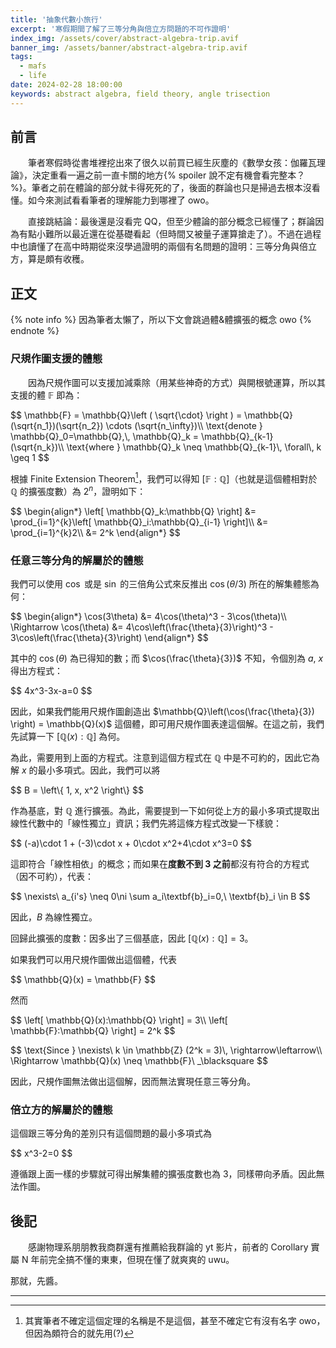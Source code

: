 ```yaml
---
title: '抽象代數小旅行'
excerpt: '寒假期間了解了三等分角與倍立方問題的不可作證明'
index_img: /assets/cover/abstract-algebra-trip.avif
banner_img: /assets/banner/abstract-algebra-trip.avif
tags:
  - mafs
  - life
date: 2024-02-28 18:00:00
keywords: abstract algebra, field theory, angle trisection
---
```


<!-- Latex Protector: Remove "@" before use -->
<!--@lp:skip-all-->
<!--@lp:skip-some-->

<!-- EMSP Replacer: Auto replacement of double full-width white-space with &emsp;&emsp; -->

<!-- Spoiler Replacer: Replace ||text||  with {% spoiler text %} -->
<!--@sprp:skip-all-->

<!-- Footnote Reposer: Auto repositioning of all the footnotes in post -->
<!--@ft:skip-all-->


## 前言

&emsp;&emsp;筆者寒假時從書堆裡挖出來了很久以前買已經生灰塵的《數學女孩：伽羅瓦理論》，決定重看一遍之前一直卡關的地方{% spoiler  說不定有機會看完整本？  %}。筆者之前在體論的部分就卡得死死的了，後面的群論也只是掃過去根本沒看懂。如今來測試看看筆者的理解能力到哪裡了 owo。

&emsp;&emsp;直接跳結論：最後還是沒看完 QQ，但至少體論的部分概念已經懂了；群論因為有點小難所以最近還在從基礎看起（但時間又被量子運算搶走了）。不過在過程中也讀懂了在高中時期從來沒學過證明的兩個有名問題的證明：三等分角與倍立方，算是頗有收穫。

## 正文

{% note info %}
因為筆者太懶了，所以下文會跳過體&體擴張的概念 owo
{% endnote %}

### 尺規作圖支援的體態

&emsp;&emsp;因為尺規作圖可以支援加減乘除（用某些神奇的方式）與開根號運算，所以其支援的體 $\mathbb{F}$ 即為：

<p>
$$
\mathbb{F} = \mathbb{Q}\left ( \sqrt{\cdot} \right ) = \mathbb{Q}(\sqrt{n_1})(\sqrt{n_2}) \cdots (\sqrt{n_\infty})\\
\text{denote } \mathbb{Q}_0=\mathbb{Q},\, \mathbb{Q}_k = \mathbb{Q}_{k-1}(\sqrt{n_k})\\
\text{where } \mathbb{Q}_k \neq \mathbb{Q}_{k-1}\, \forall\, k \geq 1
$$
</p>

根據 Finite Extension Theorem[^1]，我們可以得知 $\left [ \mathbb{F}:\mathbb{Q} \right ]$（也就是這個體相對於 $\mathbb{Q}$ 的擴張度數）為 $2^n$，證明如下：

<p>
$$
\begin{align*}
\left[ \mathbb{Q}_k:\mathbb{Q} \right] &= \prod_{i=1}^{k}\left[ \mathbb{Q}_i:\mathbb{Q}_{i-1} \right]\\
&= \prod_{i=1}^{k}2\\
&= 2^k
\end{align*}
$$
</p>

### 任意三等分角的解屬於的體態

我們可以使用 $\cos$ 或是 $\sin$ 的三倍角公式來反推出 $\cos(\theta/3)$ 所在的解集體態為何：

<p>
$$
\begin{align*}
\cos(3\theta) &= 4\cos(\theta)^3 - 3\cos(\theta)\\
\Rightarrow \cos(\theta) &= 4\cos\left(\frac{\theta}{3}\right)^3 - 3\cos\left(\frac{\theta}{3}\right)
\end{align*}
$$
</p>

其中的 $\cos(\theta)$ 為已得知的數；而 $\cos(\frac{\theta}{3})$ 不知，令個別為 $a,\ x$ 得出方程式：

<p>
$$
4x^3-3x-a=0
$$
</p>

因此，如果我們能用尺規作圖創造出 $\mathbb{Q}\left(\cos(\frac{\theta}{3}) \right) = \mathbb{Q}(x)$ 這個體，即可用尺規作圖表達這個解。在這之前，我們先試算一下 $\left[ \mathbb{Q}(x):\mathbb{Q} \right]$ 為何。

為此，需要用到上面的方程式。注意到這個方程式在 $\mathbb{Q}$ 中是不可約的，因此它為解 $x$ 的最小多項式。因此，我們可以將

<p>
$$
B = \left\{ 1, x, x^2 \right\}
$$
</p>

作為基底，對 $\mathbb{Q}$ 進行擴張。為此，需要提到一下如何從上方的最小多項式提取出線性代數中的「線性獨立」資訊；我們先將這條方程式改變一下樣貌：

<p>
$$
(-a)\cdot 1 + (-3)\cdot x + 0\cdot x^2+4\cdot x^3=0
$$
</p>

這即符合「線性相依」的概念；而如果在**度數不到 3 之前**都沒有符合的方程式（因不可約），代表：

<p>
$$
\nexists\ a_{i's} \neq 0\ni \sum a_i\textbf{b}_i=0,\ \textbf{b}_i \in B
$$
</p>

因此，$B$ 為線性獨立。

回歸此擴張的度數：因多出了三個基底，因此 $\left[ \mathbb{Q}(x):\mathbb{Q} \right] = 3$。

如果我們可以用尺規作圖做出這個體，代表

<p>
$$
\mathbb{Q}(x) = \mathbb{F}
$$
</p>

然而

<p>
$$
\left[ \mathbb{Q}(x):\mathbb{Q} \right] = 3\\
\left[ \mathbb{F}:\mathbb{Q} \right] = 2^k
$$
</p>

<p>
$$
\text{Since } \nexists\ k \in \mathbb{Z} (2^k = 3)\, \rightarrow\leftarrow\\
\Rightarrow \mathbb{Q}(x) \neq \mathbb{F}\ _\blacksquare
$$
</p>

因此，尺規作圖無法做出這個解，因而無法實現任意三等分角。

### 倍立方的解屬於的體態

這個跟三等分角的差別只有這個問題的最小多項式為

<p>
$$
x^3-2=0
$$
</p>

遵循跟上面一樣的步驟就可得出解集體的擴張度數也為 3，同樣帶向矛盾。因此無法作圖。

## 後記

&emsp;&emsp;感謝物理系朋朋教我商群還有推薦給我群論的 yt 影片，前者的 Corollary 實屬 N 年前完全搞不懂的東東，但現在懂了就爽爽的 uwu。

那就，先醬。

---

[^1]: 其實筆者不確定這個定理的名稱是不是這個，甚至不確定它有沒有名字 owo，但因為頗符合的就先用(?)

<!-- ## 參考 -->
